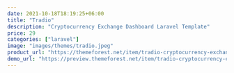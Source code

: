 ```yaml
---
date: 2021-10-18T18:19:25+06:00
title: "Tradio"
description: "Cryptocurrency Exchange Dashboard Laravel Template"
price: 29
categories: ["laravel"]
image: "images/themes/tradio.jpeg"
product_url: "https://themeforest.net/item/tradio-cryptocurrency-exchange-dashboard-laravel-template/32627056"
demo_url: "https://preview.themeforest.net/item/tradio-cryptocurrency-exchange-dashboard-laravel-template/full_screen_preview/32627056"
---
```


